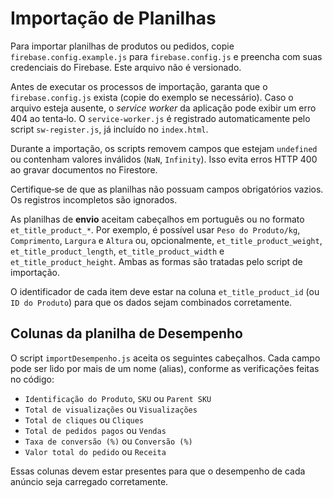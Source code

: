 # Importação de Planilhas

Para importar planilhas de produtos ou pedidos, copie `firebase.config.example.js` para `firebase.config.js` e preencha com suas credenciais do Firebase. Este arquivo não é versionado.

Antes de executar os processos de importação, garanta que o `firebase.config.js` exista (copie do exemplo se necessário). Caso o arquivo esteja ausente, o *service worker* da aplicação pode exibir um erro 404 ao tenta‑lo.
O `service-worker.js` é registrado automaticamente pelo script `sw-register.js`, já incluído no `index.html`.

Durante a importação, os scripts removem campos que estejam `undefined` ou contenham valores inválidos (`NaN`, `Infinity`). Isso evita erros HTTP 400 ao gravar documentos no Firestore.

Certifique‑se de que as planilhas não possuam campos obrigatórios vazios. Os registros incompletos são ignorados.

As planilhas de **envio** aceitam cabeçalhos em português ou no formato `et_title_product_*`. Por exemplo, é possível usar `Peso do Produto/kg`, `Comprimento`, `Largura` e `Altura` ou, opcionalmente, `et_title_product_weight`, `et_title_product_length`, `et_title_product_width` e `et_title_product_height`. Ambas as formas são tratadas pelo script de importação.

O identificador de cada item deve estar na coluna `et_title_product_id` (ou `ID do Produto`) para que os dados sejam combinados corretamente.

## Colunas da planilha de Desempenho

O script `importDesempenho.js` aceita os seguintes cabeçalhos. Cada campo pode
ser lido por mais de um nome (alias), conforme as verificações feitas no código:

- `Identificação do Produto`, `SKU` ou `Parent SKU`
- `Total de visualizações` ou `Visualizações`
- `Total de cliques` ou `Cliques`
- `Total de pedidos pagos` ou `Vendas`
- `Taxa de conversão (%)` ou `Conversão (%)`
- `Valor total do pedido` ou `Receita`

Essas colunas devem estar presentes para que o desempenho de cada anúncio seja
carregado corretamente.
